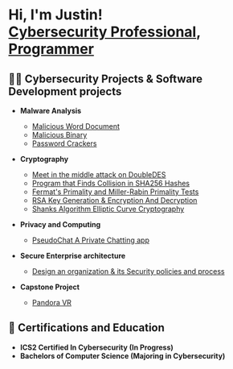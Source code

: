<h1>Hi, I'm Justin! <br/><a href="https://www.linkedin.com/in/justin-langevin/">Cybersecurity Professional</a>, <a href="https://github.com/Justin200104">Programmer</a></h1>

<h2>👨‍💻 Cybersecurity Projects & Software Development projects</h2>

- <b>Malware Analysis</b>
  - [Malicious Word Document](https://github.com/Justin200104/PrivacyFinalProject)
  - [Malicious Binary]()
  - [Password Crackers]()
  
- <b>Cryptography</b>
  - [Meet in the middle attack on DoubleDES]()
  - [Program that Finds Collision in SHA256 Hashes]()
  - [Fermat's Primality and Miller-Rabin Primality Tests]()
  - [RSA Key Generation & Encryption And Decryption]()
  - [Shanks Algorithm Elliptic Curve Cryptography]()

- <b>Privacy and Computing</b>
  - [PseudoChat A Private Chatting app](https://github.com/Justin200104/PrivacyFinalProject)
    
- <b>Secure Enterprise architecture</b>
  - [Design an organization & its Security policies and process]()

- <b>Capstone Project</b>
  - [Pandora VR]()

<h2>📝 Certifications and Education</h2>

- <b>ICS2 Certified In Cybersecurity (In Progress)</b>
- <b>Bachelors of Computer Science (Majoring in Cybersecurity)</b>









<!--
**Justin200104/Justin200104** is a ✨ _special_ ✨ repository because its `README.md` (this file) appears on your GitHub profile.

Here are some ideas to get you started:

- 🔭 I’m currently working on ...
- 🌱 I’m currently learning ...
- 👯 I’m looking to collaborate on ...
- 🤔 I’m looking for help with ...
- 💬 Ask me about ...
- 📫 How to reach me: ...
- 😄 Pronouns: ...
- ⚡ Fun fact: ...
-->
